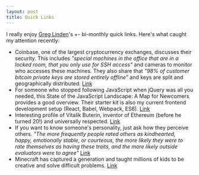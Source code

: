 ```yaml
---
layout: post
title: Quick Links
---
```


I really enjoy [Greg Linden](https://glinden.blogspot.com)'s +- bi-monthly quick links.
Here's what caught my attention recently:
- Coinbase, one of the largest cryptocurrency exchanges, discusses their security.
This includes *"special machines in the office that are in a locked room, that you only use for SSH access"*
and cameras to monitor who accesses these machines.
They also share that *"98% of customer bitcoin private keys are stored entirely offline"* and keys
are split and geographically distributed.
[Link](https://medium.com/the-coinbase-blog/how-coinbase-builds-secure-infrastructure-to-store-bitcoin-in-the-cloud-30a6504e40ba#.1x0v4kxci)
- For someone who stopped following JavaScript when jQuery was all you needed, this
State of the JavaScript Landscape: A Map for Newcomers provides a good overview.
Their starter kit is also my current frontend development setup (React, Babel, Webpack, ES6).
[Link](https://www.infoq.com/articles/state-of-javascript-2016)
- Interesting profile of Vitalik Buterin, inventor of Ethereum (before he turned 20!) and universally respected.
[Link](https://backchannel.com/the-uncanny-mind-that-built-ethereum-9b448dc9d14f#.uiqw2euxw)
- If you want to know someone's personality, just ask how they perceive others.
*"The more frequently people rated others as kindhearted, happy, emotionally stable, or courteous,
the more likely they were to rate themselves as having these traits, and the more likely outside evaluators were to agree"*
[Link](http://www.inc.com/jessica-stillman/how-to-read-someone-s-personality-just-ask-this-1-question.html)
- Minecraft has captured a generation and taught millions of kids to be creative and
solve difficult problems.
[Link](http://www.nytimes.com/2016/04/17/magazine/the-minecraft-generation.html)
